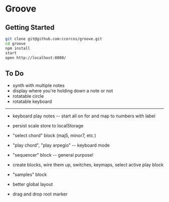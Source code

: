 # Groove

## Getting Started

```sh
git clone git@github.com:ccorcos/groove.git
cd groove
npm install
start
open http://localhost:8080/
```

## To Do

- synth with multiple notes
- display where you're holding down a note or not
- rotatable circle
- rotatable keyboard


---

- keyboard play notes -- start all on for and map to numbers with label
- persist scale store to localStorage
- "select chord" block (maj5, minor7, etc.)
- "play chord", "play arpegio" -- keyboard mode
- "sequencer" block -- general purpose!

- create blocks, wire them up, switches, keymaps, select active play block

- "samples" block
- better global layout
- drag and drop root marker

